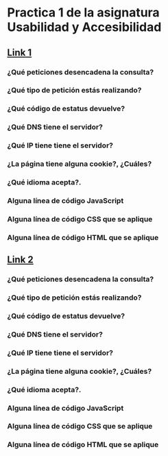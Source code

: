 # Practica 1 de la asignatura Usabilidad y Accesibilidad

## [Link 1](http://www.gobiernodecanarias.org/istac/api/)

### ¿Qué peticiones desencadena la consulta?


### ¿Qué tipo de petición estás realizando?


### ¿Qué código de estatus devuelve?


### ¿Qué DNS tiene el servidor?


### ¿Qué IP tiene tiene el servidor?


### ¿La página tiene alguna cookie?, ¿Cuáles?


### ¿Qué idioma acepta?.


### Alguna línea de código JavaScript


### Alguna línea de código CSS que se aplique


### Alguna línea de código HTML que se aplique



## [Link 2](http://www3.gobiernodecanarias.org/sanidad/scs/gc/18/Cita_Previa/index.html)

### ¿Qué peticiones desencadena la consulta?


### ¿Qué tipo de petición estás realizando?


### ¿Qué código de estatus devuelve?


### ¿Qué DNS tiene el servidor?


### ¿Qué IP tiene tiene el servidor?


### ¿La página tiene alguna cookie?, ¿Cuáles?


### ¿Qué idioma acepta?.


### Alguna línea de código JavaScript


### Alguna línea de código CSS que se aplique


### Alguna línea de código HTML que se aplique


